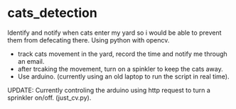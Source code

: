 # cats_detection

Identify and notify when cats enter my yard so i would be able to prevent them from defecating there. Using python with opencv.


- track cats movement in the yard, record the time and notify me through an email.
- after trcaking the movement, turn on a spinkler to keep the cats away.
- Use arduino. (currently using an old laptop to run the script in real time).

UPDATE:
Currently controling the arduino using http request to turn a sprinkler on/off. (just_cv.py).
